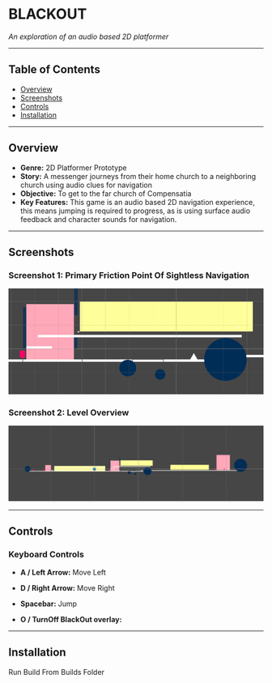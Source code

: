 # BLACKOUT

*An exploration of an audio based 2D platformer*


---

## Table of Contents

- [Overview](#overview)
- [Screenshots](#screenshots)
- [Controls](#controls)<!--- [Design Notes](#design-notes)-->
- [Installation](#installation)

---

## Overview

- **Genre:** 2D Platformer Prototype
- **Story:** A messenger journeys from their home church to a neighboring church using audio clues for navigation
- **Objective:** To get to the far church of Compensatia
- **Key Features:** This game is an audio based 2D navigation experience, this means jumping is required to progress, as is using surface audio feedback and character sounds for navigation.

---

## Screenshots

### Screenshot 1: Primary Friction Point Of Sightless Navigation
![Primary Friction Point Of Sightless Navigation](./Screenshots/Screenshot3.png)

### Screenshot 2: Level Overview
![Level Overview](./Screenshots/Screenshot2.png)

---

## Controls

### Keyboard Controls
- **A / Left Arrow:** Move Left
- **D / Right Arrow:** Move Right
- **Spacebar:** Jump 

- **O / TurnOff BlackOut overlay:** 

---
<!--
## Design Notes

Include additional details that provide insight into your design and development decisions. This might include:

- **Art & Sound Direction:** Short notes on the visual style, music, sound effects, or any unique artistic choices.
- **Game Mechanics:** Briefly describe any innovative mechanics or systems implemented.
- **Challenges Faced:** Any noteworthy hurdles during development and how you approached them.
- **Future Plans:** Ideas or planned features for subsequent iterations of the game prototype.
---
-->
## Installation

Run Build From Builds Folder
